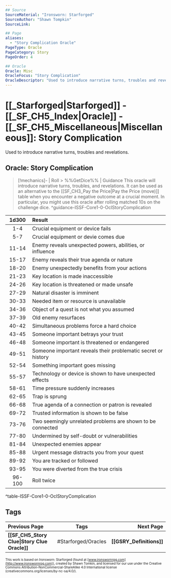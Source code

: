 ```yaml
---
## Source
SourceMaterial: "Ironsworn: Starforged"
SourceAuthor: "Shawn Tompkin"
SourceLink: 

## Page
aliases:
  - "Story Complication Oracle"
PageType: Oracle
PageCategory: Story
PageOrder: 4

## Oracle
Oracle: Misc
OracleFocus: "Story Complication"
OracleDescriptor: "Used to introduce narrative turns, troubles and revelations."
---
```

# [[_Starforged|Starforged]] - [[_SF_CH5_Index|Oracle]] - [[_SF_CH5_Miscellaneous|Miscellaneous]]: Story Complication
Used to introduce narrative turns, troubles and revelations.

## Oracle: Story Complication
> [!mechanics]- | Roll > %%GetDice%% | Guidance
> This oracle will introduce narrative turns, troubles, and revelations. It can be used as an alternative to the [[SF_CH3_Pay the Price|Pay the Price (move)]] table when you encounter a negative outcome at a crucial moment. In particular, you might use this oracle after rolling matched 10s on the challenge dice. ^guidance-ISSF-Core1-0-OclStoryComplication

| 1d300 | Result |
|:---:|:--- |
| 1-4 | Crucial equipment or device fails |
| 5-7 | Crucial equipment or devi[](SF_CH3_Pay%20the%20Price.md)e comes due |
| 11-14 | Enemy reveals unexpected powers, abilities, or influence |
| 15-17 | Enemy reveals their true agenda or nature |
| 18-20 | Enemy unexpectedly benefits from your actions |
| 21-23 | Key location is made inaccessible |
| 24-26 | Key location is threatened or made unsafe |
| 27-29 | Natural disaster is imminent |
| 30-33 | Needed item or resource is unavailable |
| 34-36 | Object of a quest is not what you assumed |
| 37-39 | Old enemy resurfaces |
| 40-42 | Simultaneous problems force a hard choice |
| 43-45 | Someone important betrays your trust |
| 46-48 | Someone important is threatened or endangered |
| 49-51 | Someone important reveals their problematic secret or history |
| 52-54 | Something important goes missing |
| 55-57 | Technology or device is shown to have unexpected effects |
| 58-61 | Time pressure suddenly increases |
| 62-65 | Trap is sprung |
| 66-68 | True agenda of a connection or patron is revealed |
| 69-72 | Trusted information is shown to be false |
| 73-76 | Two seemingly unrelated problems are shown to be connected |
| 77-80 | Undermined by self-doubt or vulnerabilities |
| 81-84 | Unexpected enemies appear |
| 85-88 | Urgent message distracts you from your quest |
| 89-92 | You are tracked or followed |
| 93-95 | You were diverted from the true crisis |
| 96-100 | Roll twice |
^table-ISSF-Core1-0-OclStoryComplication

## Tags
| Previous Page | Tags | Next Page |
|:--- |:---:| ---:|
| **[[SF_CH5_Story Clue\|Story Clue Oracle]]** | #Starforged/Oracles | **[[GSRY_Definitions]]** |

<font size=-2>This work is based on Ironsworn: Starforged (found at [www.ironswornrpg.com](http://www.ironswornrpg.com)), created by Shawn Tomkin, and licensed for our use under the Creative Commons Attribution-NonCommercial-ShareAlike 4.0 International license  (creativecommons.org/licenses/by-nc-sa/4.0/).</font>
